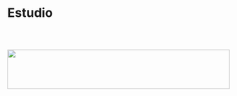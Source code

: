 # Estudio


<br>
<br>
<p align="center">
<img height="90px" width="100%" src="https://i.pinimg.com/736x/5d/d2/a7/5dd2a728f736891425cd9f1efac416d0.jpg" >
</p>
<br>
<br>